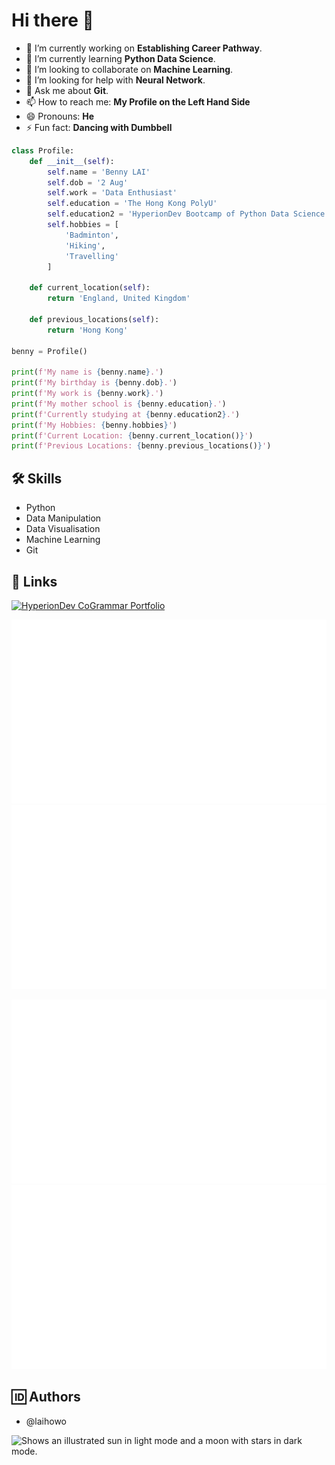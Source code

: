 # Hi there 👋

- 🔭 I’m currently working on **Establishing Career Pathway**.
- 🌱 I’m currently learning **Python Data Science**.
- 👯 I’m looking to collaborate on **Machine Learning**.
- 🤔 I’m looking for help with **Neural Network**.
- 💬 Ask me about **Git**.
- 📫 How to reach me: **My Profile on the Left Hand Side**
- 😄 Pronouns: **He**
- ⚡ Fun fact: **Dancing with Dumbbell**

```python
class Profile:
    def __init__(self):
        self.name = 'Benny LAI'
        self.dob = '2 Aug'
        self.work = 'Data Enthusiast'
        self.education = 'The Hong Kong PolyU'
        self.education2 = 'HyperionDev Bootcamp of Python Data Science'
        self.hobbies = [
            'Badminton',
            'Hiking',
            'Travelling'
        ]

    def current_location(self):
        return 'England, United Kingdom'

    def previous_locations(self):
        return 'Hong Kong'

benny = Profile()

print(f'My name is {benny.name}.')
print(f'My birthday is {benny.dob}.')
print(f'My work is {benny.work}.')
print(f'My mother school is {benny.education}.')
print(f'Currently studying at {benny.education2}.')
print(f'My Hobbies: {benny.hobbies}')
print(f'Current Location: {benny.current_location()}')
print(f'Previous Locations: {benny.previous_locations()}')
```

## 🛠 Skills
* Python 
* Data Manipulation
* Data Visualisation
* Machine Learning
* Git

## 🔗 Links
[![HyperionDev CoGrammar Portfolio](https://img.shields.io/badge/my_portfolio-000?style=for-the-badge&logo=ko-fi&logoColor=white)](https://www.hyperiondev.com/portfolio/206190/)

![](https://raw.githubusercontent.com/laihowo/github-stats/master/generated/overview.svg#gh-light-mode-only)
![](https://raw.githubusercontent.com/laihowo/github-stats/master/generated/languages.svg#gh-light-mode-only)

![](https://raw.githubusercontent.com/laihowo/github-stats/master/generated/overview.svg#gh-dark-mode-only)
![](https://raw.githubusercontent.com/laihowo/github-stats/master/generated/languages.svg#gh-dark-mode-only)

## 🆔 Authors
- @laihowo

<picture>
  <source media="(prefers-color-scheme: dark)" srcset="https://user-images.githubusercontent.com/25423296/163456776-7f95b81a-f1ed-45f7-b7ab-8fa810d529fa.png">
  <source media="(prefers-color-scheme: light)" srcset="https://user-images.githubusercontent.com/25423296/163456779-a8556205-d0a5-45e2-ac17-42d089e3c3f8.png">
  <img alt="Shows an illustrated sun in light mode and a moon with stars in dark mode." src="https://user-images.githubusercontent.com/25423296/163456779-a8556205-d0a5-45e2-ac17-42d089e3c3f8.png" style="display: block; margin-left: auto; margin-right: auto; width: 50;">
</picture>
